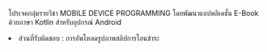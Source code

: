 <p>โปรเจคกลุ่มรายวิชา MOBILE DEVICE PROGRAMMING โดยพัฒนาแอปพลิเคชั่น E-Book ด้วยภาษา Kotlin สำหรับอุปกรณ์ Android </p>
<li>ส่วนที่รับผิดชอบ : การอัพโหลดรูปภาพสลิปการโอนชำระ</li>
